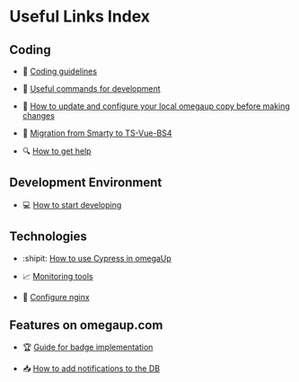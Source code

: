# Useful Links Index  
## Coding  
- 📝 [Coding guidelines](https://github.com/omegaup/omegaup/blob/main/frontend/www/docs/Coding-guidelines.md)  

- :100: [Useful commands for development](https://github.com/omegaup/omegaup/blob/main/frontend/www/docs/Useful-Commands-for-Development.md)

- :beginner: [How to update and configure your local omegaup copy before making changes](https://github.com/omegaup/omegaup/blob/main/frontend/www/docs/How-to-Update-Your-Local-Copy-of-omegaup-Before-Making-Changes.md)  

- 🔧 [Migration from Smarty to TS-Vue-BS4](https://github.com/omegaup/omegaup/blob/main/frontend/www/docs/[Guidelines-to-Follow]-Migrating-from-Smarty-.tpl-to-Typescript,-Vue-and-Bootstrap-4.md)

- :mag: [How to get help](https://github.com/omegaup/omegaup/blob/main/frontend/www/docs/How-to-Get-Help.md)  

## Development Environment  
- :computer: [How to start developing](https://github.com/omegaup/omegaup/blob/main/frontend/www/docs/Development-Environment-Setup-Process.md) 

## Technologies  
- :shipit: [How to use Cypress in omegaUp](https://github.com/omegaup/omegaup/blob/main/frontend/www/docs/How-to-use-Cypress-in-omegaUp.md)  

- :chart_with_upwards_trend: [Monitoring tools](https://github.com/omegaup/omegaup/blob/main/frontend/www/docs/Monitoring-Tools.md)

- 🔗 [Configure nginx](https://github.com/omegaup/omegaup/blob/main/frontend/www/docs/Configure-nginx.md)  

## Features on omegaup.com  
- :trophy: [Guide for badge implementation](https://github.com/omegaup/omegaup/blob/main/frontend/www/docs/Guide-for-Badge-Implementation-in-omegaUp.md)

- :inbox_tray: [How to add notifications to the DB](https://github.com/omegaup/omegaup/blob/main/frontend/www/docs/How-to-add-new-notifications.md)
